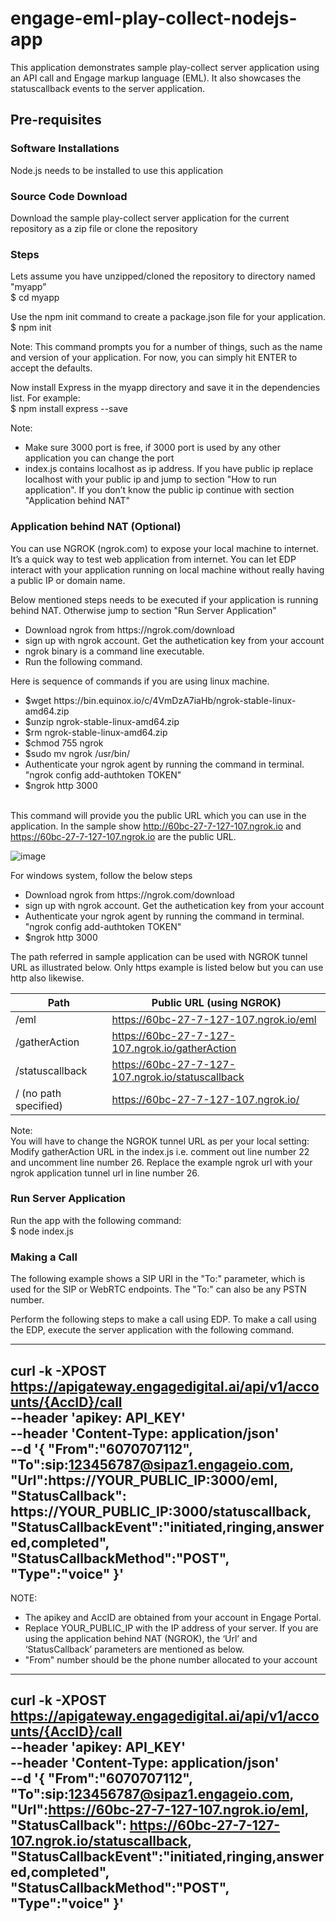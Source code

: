 # engage-eml-play-collect-nodejs-app
This application demonstrates sample play-collect server application using an API call and Engage markup language (EML). It also showcases the statuscallback events to the server application.



<h2>Pre-requisites</h2>

<h3>Software Installations</h3>
Node.js needs to be installed to use this application 

<h3>Source Code Download</h3>
Download the sample play-collect server application for the current repository as a zip file or clone the repository

<h3>Steps</h3>
<p>Lets assume you have unzipped/cloned the repository to directory named "myapp"<br>
$ cd myapp <br>

Use the npm init command to create a package.json file for your application.<br>
$ npm init <br>

Note: This command prompts you for a number of things, such as the name and version of your application. For now, you can simply hit ENTER to accept the defaults.<br>

Now install Express in the myapp directory and save it in the dependencies list. For example:<br>
$ npm install express --save<br>


Note: <br>
<ul>
<li>Make sure 3000 port is free, if 3000 port is used by any other application you can change the port</li>
<li>index.js contains localhost as ip address. If you have public ip replace localhost with your public ip and jump to section "How to run application". If you don’t know the public ip continue with section "Application behind NAT"</li>
</ul>
</p>

<h3>Application behind NAT (Optional)</h3>
<p>You can use NGROK (ngrok.com) to expose your local machine to internet. It’s a quick way to test web application from internet. You can let EDP interact with your application running on local machine without really having a public IP or domain name. </p>

<p>Below mentioned steps needs to be executed if your application is running behind NAT. Otherwise jump to section "Run Server Application"</p>

<ul>
	<li>Download ngrok from https://ngrok.com/download</li>
	<li>sign up with ngrok account. Get the authetication key from your account</li>
	<li>ngrok binary is a command line executable.</li>
	<li>Run the following command. </li>
</ul>

<p>Here is sequence of commands if you are using linux machine. 
<ul>
	<li>$wget https://bin.equinox.io/c/4VmDzA7iaHb/ngrok-stable-linux-amd64.zip</li>
	<li>$unzip ngrok-stable-linux-amd64.zip</li>
	<li>$rm ngrok-stable-linux-amd64.zip</li>
	<li>$chmod 755 ngrok</li>
	<li>$sudo mv ngrok /usr/bin/</li>
	<li>Authenticate your ngrok agent by running the command in terminal. "ngrok config add-authtoken TOKEN"</li>
	<li>$ngrok http 3000</li>
</ul>

<br>This command will provide you the public URL which you can use in the application. In the sample show http://60bc-27-7-127-107.ngrok.io and https://60bc-27-7-127-107.ngrok.io are the public URL.

![image](https://user-images.githubusercontent.com/105645941/173058143-fcf053a5-274a-4ff1-953f-7b07e1c293b3.png)


For windows system, follow the below steps
<ul>
	<li>Download ngrok from https://ngrok.com/download</li>
	<li>sign up with ngrok account. Get the authetication key from your account</li>
	<li>Authenticate your ngrok agent by running the command in terminal. "ngrok config add-authtoken TOKEN"</li>
	<li>$ngrok http 3000</li>
</ul>
</p>

<p>
The path referred in sample application can be used with NGROK tunnel URL as illustrated below. Only https example is listed below but you can use http also likewise.<br>

| Path                  | Public URL (using NGROK)                          |
|-----------------------|---------------------------------------------------|
| /eml                  | https://60bc-27-7-127-107.ngrok.io/eml            |
| /gatherAction         | https://60bc-27-7-127-107.ngrok.io/gatherAction   |
| /statuscallback       | https://60bc-27-7-127-107.ngrok.io/statuscallback |
| / (no path specified) | https://60bc-27-7-127-107.ngrok.io/               |
	
Note:<br>
You will have to change the NGROK tunnel URL as per your local setting: Modify gatherAction URL in the index.js i.e. comment out line number 22 and uncomment line number 26. Replace the example ngrok url with your ngrok application tunnel url in line number 26.<br>
</p>

<h3>Run Server Application</h3>
<p>Run the app with the following command:<br>
$ node index.js
</p>




### Making a Call
The following example shows a SIP URI in the "To:" parameter, which is used for the SIP or WebRTC endpoints. The "To:" can also be any PSTN number. 

Perform the following steps to make a call using EDP.
To make a call using the EDP, execute the server application with the following command.

-----------------
curl -k -XPOST https://apigateway.engagedigital.ai/api/v1/accounts/{AccID}/call \
--header 'apikey: API_KEY' \
--header 'Content-Type: application/json' \
--d '{
"From":"6070707112",
"To":sip:123456787@sipaz1.engageio.com,
"Url":https://YOUR_PUBLIC_IP:3000/eml,
"StatusCallback": https://YOUR_PUBLIC_IP:3000/statuscallback,
"StatusCallbackEvent":"initiated,ringing,answered,completed",
"StatusCallbackMethod":"POST",
"Type":"voice"
}'
-----------------


NOTE:
<ul>
<li>The apikey and AccID are obtained from your account in Engage Portal.</li>
<li>Replace YOUR_PUBLIC_IP with the IP address of your server. If you are using the application behind NAT (NGROK), the ‘Url’ and ‘StatusCallback’ parameters are mentioned as below.</li>
<li>"From" number should be the phone number allocated to your account</li>
</ul>


------------------
curl -k -XPOST https://apigateway.engagedigital.ai/api/v1/accounts/{AccID}/call \
--header 'apikey: API_KEY' \
--header 'Content-Type: application/json' \
--d '{
"From":"6070707112",
"To":sip:123456787@sipaz1.engageio.com,
"Url":https://60bc-27-7-127-107.ngrok.io/eml,
"StatusCallback": https://60bc-27-7-127-107.ngrok.io/statuscallback,
"StatusCallbackEvent":"initiated,ringing,answered,completed",
"StatusCallbackMethod":"POST",
"Type":"voice"
}'
-----------------

